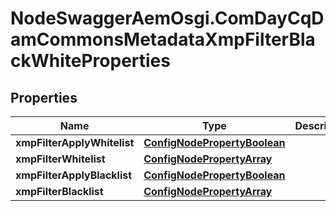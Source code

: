 # NodeSwaggerAemOsgi.ComDayCqDamCommonsMetadataXmpFilterBlackWhiteProperties

## Properties

Name | Type | Description | Notes
------------ | ------------- | ------------- | -------------
**xmpFilterApplyWhitelist** | [**ConfigNodePropertyBoolean**](ConfigNodePropertyBoolean.md) |  | [optional] 
**xmpFilterWhitelist** | [**ConfigNodePropertyArray**](ConfigNodePropertyArray.md) |  | [optional] 
**xmpFilterApplyBlacklist** | [**ConfigNodePropertyBoolean**](ConfigNodePropertyBoolean.md) |  | [optional] 
**xmpFilterBlacklist** | [**ConfigNodePropertyArray**](ConfigNodePropertyArray.md) |  | [optional] 


